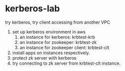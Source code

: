 # kerberos-lab
try kerberos, try client accessing from another VPC 

1. set up kerberos environment in aws
   1. an instance for kerberos: krbtest-krb
   2. an instance for zookeeper: krbtest-zk
   3. an instance for zookeeper client: krbtest-clt
2. install apps on instances respectively.
3. protect zk server with kerberos
4. try connecting to zk server from krbtest-clt instance.